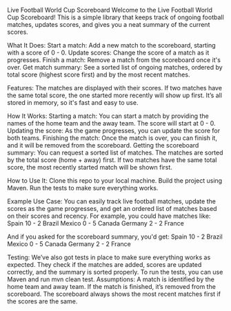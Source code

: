 Live Football World Cup Scoreboard
Welcome to the Live Football World Cup Scoreboard! This is a simple library that keeps track of ongoing football matches, updates scores, and gives you a neat summary of the current scores.

What It Does:
Start a match: Add a new match to the scoreboard, starting with a score of 0 - 0.
Update scores: Change the score of a match as it progresses.
Finish a match: Remove a match from the scoreboard once it's over.
Get match summary: See a sorted list of ongoing matches, ordered by total score (highest score first) and by the most recent matches.


Features:
The matches are displayed with their scores.
If two matches have the same total score, the one started more recently will show up first.
It’s all stored in memory, so it's fast and easy to use.


How It Works:
Starting a match: You can start a match by providing the names of the home team and the away team. The score will start at 0 - 0.
Updating the score: As the game progresses, you can update the score for both teams.
Finishing the match: Once the match is over, you can finish it, and it will be removed from the scoreboard.
Getting the scoreboard summary: You can request a sorted list of matches. The matches are sorted by the total score (home + away) first. If two matches have the same total score, the most recently started match will be shown first.


How to Use It:
Clone this repo to your local machine.
Build the project using Maven.
Run the tests to make sure everything works.


Example Use Case:
You can easily track live football matches, update the scores as the game progresses, and get an ordered list of matches based on their scores and recency.
For example, you could have matches like:
Spain 10 - 2 Brazil
Mexico 0 - 5 Canada
Germany 2 - 2 France

And if you asked for the scoreboard summary, you'd get:
Spain 10 - 2 Brazil
Mexico 0 - 5 Canada
Germany 2 - 2 France

Testing:
We’ve also got tests in place to make sure everything works as expected. They check if the matches are added, scores are updated correctly, and the summary is sorted properly.
To run the tests, you can use Maven and run mvn clean test.
Assumptions:
A match is identified by the home team and away team.
If the match is finished, it’s removed from the scoreboard.
The scoreboard always shows the most recent matches first if the scores are the same.
